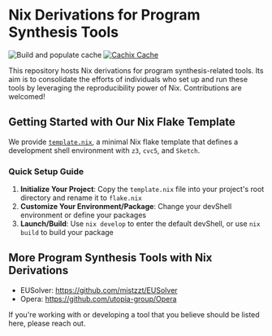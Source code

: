 # Nix Derivations for Program Synthesis Tools

![Build and populate cache](https://github.com/mistzzt/program-synthesis-nur/workflows/Build%20and%20populate%20cache/badge.svg)
[![Cachix Cache](https://img.shields.io/badge/cachix-mistzzt-blue.svg)](https://mistzzt.cachix.org)

This repository hosts Nix derivations for program synthesis-related tools.
Its aim is to consolidate the efforts of individuals who set up and run these tools by leveraging the reproducibility power of Nix.
Contributions are welcomed!

## Getting Started with Our Nix Flake Template

We provide [`template.nix`](./template.nix), a minimal Nix flake template that defines a development shell environment with `z3`, `cvc5`, and `Sketch`.

### Quick Setup Guide

1. **Initialize Your Project**: Copy the `template.nix` file into your project's root directory and rename it to `flake.nix`
2. **Customize Your Environment/Package**: Change your devShell environment or define your packages
3. **Launch/Build**: Use `nix develop` to enter the default devShell, or use `nix build` to build your package

## More Program Synthesis Tools with Nix Derivations

- EUSolver: https://github.com/mistzzt/EUSolver
- Opera: https://github.com/utopia-group/Opera

If you're working with or developing a tool that you believe should be listed here, please reach out.
